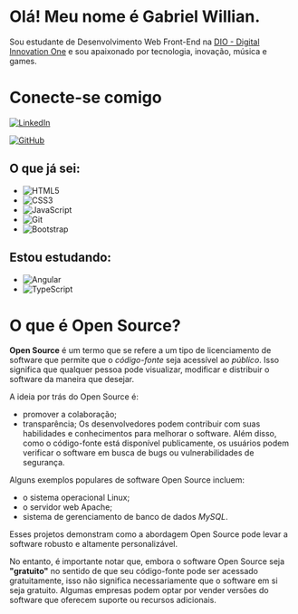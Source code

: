 # Olá! Meu nome é Gabriel Willian.

Sou estudante de Desenvolvimento Web Front-End na [DIO - Digital Innovation One](https://www.dio.me/) e sou apaixonado por tecnologia, inovação, música e games.

# Conecte-se comigo

[![LinkedIn](https://img.shields.io/badge/LinkedIn-000?style=for-the-badge&logo=linkedin&logoColor=0E76A8)](https://www.linkedin.com/in/gabrielwillianfb/)

[![GitHub](https://img.shields.io/badge/GitHbt-000?style=for-the-badge&logo=github&logoColor=white)](https://github.com/gabrielwillianfb)

## O que já sei:

- ![HTML5](https://img.shields.io/badge/HTML5-E34F26?style=for-the-badge&logo=html5&logoColor=white)
- ![CSS3](https://img.shields.io/badge/CSS3-1572B6?style=for-the-badge&logo=css3&logoColor=white)
- ![JavaScript](https://img.shields.io/badge/JavaScript-F7DF1E?style=for-the-badge&logo=javascript&logoColor=black)
- ![Git](https://img.shields.io/badge/GIT-E44C30?style=for-the-badge&logo=git&logoColor=white)
- ![Bootstrap](https://img.shields.io/badge/-boostrap-0D1117?style=for-the-badge&logo=bootstrap&labelColor=0D1117)

## Estou estudando:

- ![Angular](https://img.shields.io/badge/Angular-DD0031?style=for-the-badge&logo=angular&logoColor=white)
- ![TypeScript](https://img.shields.io/badge/TypeScript-007ACC?style=for-the-badge&logo=typescript&logoColor=white)

# O que é Open Source?

**Open Source** é um termo que se refere a um tipo de licenciamento de software que permite que o _código-fonte_ seja acessível ao _público_. Isso significa que qualquer pessoa pode visualizar, modificar e distribuir o software da maneira que desejar.

A ideia por trás do Open Source é:

- promover a colaboração;
- transparência;
  Os desenvolvedores podem contribuir com suas habilidades e conhecimentos para melhorar o software. Além disso, como o código-fonte está disponível publicamente, os usuários podem verificar o software em busca de bugs ou vulnerabilidades de segurança.

Alguns exemplos populares de software Open Source incluem:

- o sistema operacional Linux;
- o servidor web Apache;
- sistema de gerenciamento de banco de dados _MySQL_.

Esses projetos demonstram como a abordagem Open Source pode levar a software robusto e altamente personalizável.

No entanto, é importante notar que, embora o software Open Source seja **"gratuito"** no sentido de que seu código-fonte pode ser acessado gratuitamente, isso não significa necessariamente que o software em si seja gratuito. Algumas empresas podem optar por vender versões do software que oferecem suporte ou recursos adicionais.
